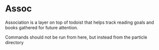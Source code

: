 # Assoc

Association is a layer on top of todoist that helps track reading goals and books gathered for future attention.

Commands should not be run from here, but instead from the particle directory
